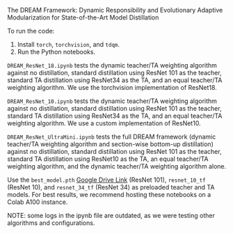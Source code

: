 The DREAM Framework: Dynamic Responsibility and Evolutionary Adaptive Modularization for State-of-the-Art Model Distillation

To run the code:

1. Install `torch`, `torchvision`, and `tdqm`.
2. Run the Python notebooks. 

`DREAM_ResNet_18.ipynb` tests the dynamic teacher/TA weighting algorithm against no distillation, standard distillation using ResNet 101 as the teacher, standard TA distillation using ResNet34 as the TA, and an equal teacher/TA weighting algorithm. We use the torchvision implementation of ResNet18.

`DREAM_ResNet_10.ipynb` tests the dynamic teacher/TA weighting algorithm against no distillation, standard distillation using ResNet 101 as the teacher, standard TA distillation using ResNet34 as the TA, and an equal teacher/TA weighting algorithm. We use a custom implementation of ResNet10.

`DREAM_ResNet_UltraMini.ipynb` tests the full DREAM framework (dynamic teacher/TA weighting algorithm and section-wise bottom-up distillation) against no distillation, standard distillation using ResNet 101 as the teacher, standard TA distillation using ResNet10 as the TA, an equal teacher/TA weighting algorithm, and the dynamic teacher/TA weighting algorithm alone.

Use the `best_model.pth` [Google Drive Link](https://drive.google.com/file/d/1cNTi6VfSlG1VUg0-YdNqITXyBeG92nFZ/view?usp=sharing) (ResNet 101), `resnet_10_tf` (ResNet 10), and `resnet_34_tf` (ResNet 34) as preloaded teacher and TA models. For best results, we recommend hosting these notebooks on a Colab A100 instance.

NOTE: some logs in the ipynb file are outdated, as we were testing other algorithms and configurations.

